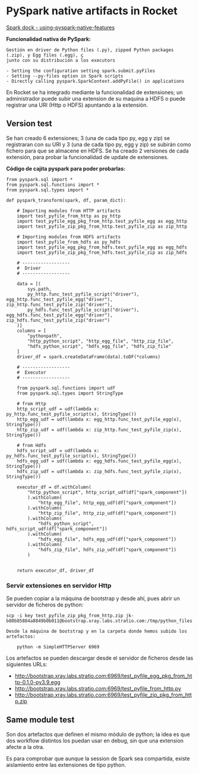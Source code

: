 # PySpark native artifacts in Rocket

[Spark dock - using-pyspark-native-features](https://spark.apache.org/docs/3.1.1/api/python/user_guide/python_packaging.html#using-pyspark-native-features)

**Funcionalidad nativa de PySpark:**
 
    Gestión en driver de Python files (.py), zipped Python packages (.zip), y Egg files (.egg), ç
    junto con su distribución a los executors
    
    - Setting the configuration setting spark.submit.pyFiles
    - Setting --py-files option in Spark scripts
    - Directly calling pyspark.SparkContext.addPyFile() in applications


En Rocket se ha integrado mediante la funcionalidad de extensiones; un
administrador puede subir una extension de su maquina a HDFS o puede
registrar una URI (Http o HDFS) apuntando a la extensión.

## Version test

Se han creado 6 extensiones; 3 (una de cada tipo py, egg y zip) se registraran con su URI y 3 (una de cada tipo py, egg y zip) se subirán como fichero para que se almacene en HDFS.
Se ha creado 2 versiones de cada extensión, para probar la funcionalidad de update de extensiones.

**Código de cajita pyspark para poder probarlas:**

```
from pyspark.sql import *
from pyspark.sql.functions import *
from pyspark.sql.types import *

def pyspark_transform(spark, df, param_dict):

    # Importing modules from HTTP artifacts
    import test_pyfile_from_http as py_http
    import test_pyfile_egg_pkg_from_http.test_pyfile_egg as egg_http
    import test_pyfile_zip_pkg_from_http.test_pyfile_zip as zip_http

    # Importing modules from HDFS artifacts
    import test_pyfile_from_hdfs as py_hdfs
    import test_pyfile_egg_pkg_from_hdfs.test_pyfile_egg as egg_hdfs
    import test_pyfile_zip_pkg_from_hdfs.test_pyfile_zip as zip_hdfs

    # ------------------
    #  Driver
    # ------------------

    data = [(
        sys.path, 
        py_http.func_test_pyfile_script("driver"), egg_http.func_test_pyfile_egg("driver"), zip_http.func_test_pyfile_zip("driver"),
        py_hdfs.func_test_pyfile_script("driver"), egg_hdfs.func_test_pyfile_egg("driver"), zip_hdfs.func_test_pyfile_zip("driver")
    )]
    columns = [
        "pythonpath",
        "http_python_script", "http_egg_file", "http_zip_file",
        "hdfs_python_script", "hdfs_egg_file", "hdfs_zip_file"
    ]
    driver_df = spark.createDataFrame(data).toDF(*columns)

    # ------------------
    #  Executor
    # ------------------

    from pyspark.sql.functions import udf
    from pyspark.sql.types import StringType
   
    # from Http
    http_script_udf = udf(lambda x: py_http.func_test_pyfile_script(x), StringType())
    http_egg_udf = udf(lambda x: egg_http.func_test_pyfile_egg(x), StringType())
    http_zip_udf = udf(lambda x: zip_http.func_test_pyfile_zip(x), StringType())

    # from Hdfs
    hdfs_script_udf = udf(lambda x: py_hdfs.func_test_pyfile_script(x), StringType())
    hdfs_egg_udf = udf(lambda x: egg_hdfs.func_test_pyfile_egg(x), StringType())
    hdfs_zip_udf = udf(lambda x: zip_hdfs.func_test_pyfile_zip(x), StringType())

    executor_df = df.withColumn(
        "http_python_script", http_script_udf(df["spark_component"])
        ).withColumn(
            "http_egg_file", http_egg_udf(df["spark_component"])
        ).withColumn(
            "http_zip_file", http_zip_udf(df["spark_component"])
        ).withColumn(
            "hdfs_python_script", hdfs_script_udf(df["spark_component"])
        ).withColumn(
            "hdfs_egg_file", hdfs_egg_udf(df["spark_component"])
        ).withColumn(
            "hdfs_zip_file", hdfs_zip_udf(df["spark_component"])
        )


    return executor_df, driver_df
```

### Servir extensiones en servidor Http

Se pueden copiar a la máquina de bootstrap y desde ahí, pues abrir un servidor de ficheros de python:

    scp -i key test_pyfile_zip_pkg_from_http.zip jk-b80b85884a8849b0b011@bootstrap.xray.labs.stratio.com:/tmp/python_files
    
    Desde la máquina de bootstrap y en la carpeta donde hemos subido los artefactos:
    
        python -m SimpleHTTPServer 6969

Los artefactos se pueden descargar desde el servidor de ficheros desde las siguientes URLs:

* http://bootstrap.xray.labs.stratio.com:6969/test_pyfile_egg_pkg_from_http-0.1.0-py3.9.egg
* http://bootstrap.xray.labs.stratio.com:6969/test_pyfile_from_http.py
* http://bootstrap.xray.labs.stratio.com:6969/test_pyfile_zip_pkg_from_http.zip

    
## Same module test

Son dos artefactos que definen el mismo módulo de python; la idea es que dos workflow distintos los puedan usar en debug, sin que una extension afecte a la otra.

Es para comprobar que aunque la session de Spark sea compartida, existe aislamiento entre las extensiones de tipo python.
